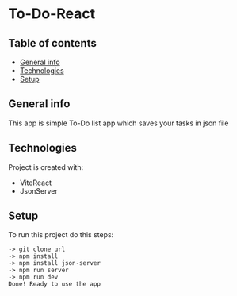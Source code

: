 # To-Do-React

## Table of contents
* [General info](#general-info)
* [Technologies](#technologies)
* [Setup](#setup)

## General info
This app is simple To-Do list app which saves your tasks in json file

## Technologies
Project is created with:
* ViteReact
* JsonServer

## Setup
To run this project do this steps:

```
-> git clone url
-> npm install
-> npm install json-server
-> npm run server
-> npm run dev
Done! Ready to use the app
```